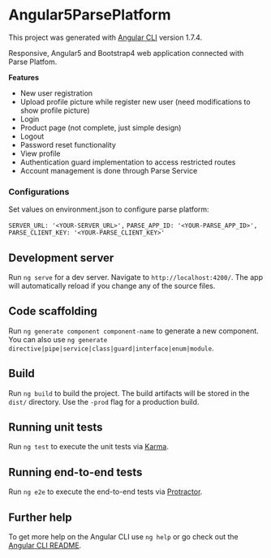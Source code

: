 # Angular5ParsePlatform

This project was generated with [Angular CLI](https://github.com/angular/angular-cli) version 1.7.4.

Responsive, Angular5 and Bootstrap4 web application connected with Parse Platfom.

**Features**

- New user registration
- Upload profile picture while register new user (need modifications to show profile picture)
- Login
- Product page (not complete, just simple design)
- Logout
- Password reset functionality
- View profile
- Authentication guard implementation to access restricted routes 
- Account management is done through Parse Service

### Configurations
Set values on environment.json to configure parse platform:

`SERVER_URL: '<YOUR-SERVER_URL>',`
`PARSE_APP_ID: '<YOUR-PARSE_APP_ID>',`
`PARSE_CLIENT_KEY: '<YOUR-PARSE_CLIENT_KEY>'`


## Development server

Run `ng serve` for a dev server. Navigate to `http://localhost:4200/`. The app will automatically reload if you change any of the source files.

## Code scaffolding

Run `ng generate component component-name` to generate a new component. You can also use `ng generate directive|pipe|service|class|guard|interface|enum|module`.

## Build

Run `ng build` to build the project. The build artifacts will be stored in the `dist/` directory. Use the `-prod` flag for a production build.

## Running unit tests

Run `ng test` to execute the unit tests via [Karma](https://karma-runner.github.io).

## Running end-to-end tests

Run `ng e2e` to execute the end-to-end tests via [Protractor](http://www.protractortest.org/).

## Further help

To get more help on the Angular CLI use `ng help` or go check out the [Angular CLI README](https://github.com/angular/angular-cli/blob/master/README.md).
